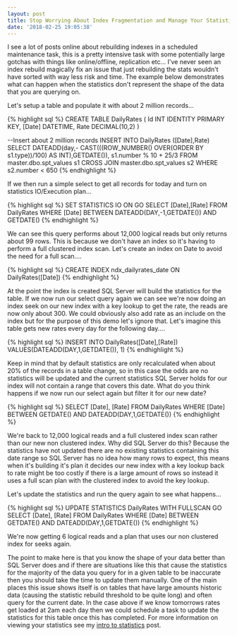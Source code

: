 ```yaml
---
layout: post
title: Stop Worrying About Index Fragmentation and Manage Your Statistics
date: '2018-02-25 19:05:38'
---
```

I see a lot of posts online about rebuilding indexes in a scheduled maintenance task, this is a pretty intensive task with some potentially large gotchas with things like online/offline, replication etc... I've never seen an index rebuild magically fix an issue that just rebuilding the stats wouldn't have sorted with way less risk and time. The example below demonstrates what can happen when the statistics don't represent the shape of the data that you are querying on.

Let's setup a table and populate it with about 2 million records...

{% highlight sql %}
CREATE TABLE DailyRates
(
   Id INT IDENTITY PRIMARY KEY,
   [Date] DATETIME,
   Rate DECIMAL(10,2)
)

--Insert about 2 million records
INSERT INTO DailyRates ([Date],Rate)
SELECT 
   DATEADD(day,- CAST(((ROW_NUMBER() OVER(ORDER BY s1.type))/100) AS INT),GETDATE()),
   s1.number % 10 + 25/3
FROM 
   master.dbo.spt_values s1
   CROSS JOIN master.dbo.spt_values s2
WHERE 
   s2.number < 650
{% endhighlight %}

If we then run a simple select to get all records for today and turn on statistics IO/Execution plan...

{% highlight sql %}
SET STATISTICS IO ON
GO
SELECT 
   [Date],[Rate] 
FROM 
   DailyRates 
WHERE 
   [Date] BETWEEN DATEADD(DAY,-1,GETDATE()) AND GETDATE()
{% endhighlight %}

We can see this query performs about 12,000 logical reads but only returns about 99 rows. This is because we don't have an index so it's having to perform a full clustered index scan. Let's create an index on Date to avoid the need for a full scan....

{% highlight sql %}
CREATE INDEX ndx_dailyrates_date ON DailyRates([Date])
{% endhighlight %}

At the point the index is created SQL Server will build the statistics for the table. If we now run our select query again we can see we're now doing an index seek on our new index with a key lookup to get the rate, the reads are now only about 300. We could obviously also add rate as an include on the index but for the purpose of this demo let's ignore that. Let's imagine this table gets new rates every day for the following day....

{% highlight sql %}
INSERT INTO DailyRates([Date],[Rate]) VALUES(DATEADD(DAY,1,GETDATE()), 1)
{% endhighlight %}

Keep in mind that by default statistics are only recalculated when about 20% of the records in a table change, so in this case the odds are no statistics will be updated and the current statistics SQL Server holds for our index will not contain a range that covers this date. What do you think happens if we now run our select again but filter it for our new date?

{% highlight sql %}
SELECT 
   [Date], [Rate] 
FROM 
   DailyRates 
WHERE 
   [Date] BETWEEN GETDATE() AND DATEADD(DAY,1,GETDATE())
{% endhighlight %}

We're back to 12,000 logical reads and a full clustered index scan rather than our new non clustered index. Why did SQL Server do this? Because the statistics have not updated there are no existing statistics containing this date range so SQL Server has no idea how many rows to expect, this means when it's building it's plan it decides our new index with a key lookup back to rate might be too costly if there is a large amount of rows so instead it uses a full scan plan with the clustered index to avoid the key lookup.

Let's update the statistics and run the query again to see what happens...

{% highlight sql %}
UPDATE STATISTICS DailyRates WITH FULLSCAN
GO
SELECT 
   [Date], [Rate] 
FROM 
   DailyRates 
WHERE 
   [Date] BETWEEN GETDATE() AND DATEADD(DAY,1,GETDATE())
{% endhighlight %}

We're now getting 6 logical reads and a plan that uses our non clustered index for seeks again.

The point to make here is that you know the shape of your data better than SQL Server does and if there are situations like this that cause the statistics for the majority of the data you query for in a given table to be inaccurate then you should take the time to update them manually. One of the main places this issue shows itself is on tables that have large amounts historic data (causing the statistic rebuild threshold to be quite long) and often query for the current date. In the case above if we know tomorrows rates get loaded at 2am each day then we could schedule a task to update the statistics for this table once this has completed. For more information on viewing your statistics see my [intro to statistics](https://gavindraper.com/2017/05/22/sql-server-into-to-statistics/) post.